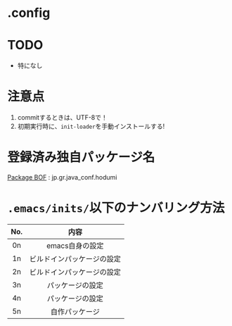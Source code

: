 .config
==========


# TODO
* 特になし

# 注意点
1. commitするときは、UTF-8で！
2. 初期実行時に、`init-loader`を手動インストールする!

# 登録済み独自パッケージ名
[Package BOF](http://www.java-conf.gr.jp/wg_bof/package/) : jp.gr.java_conf.hodumi



# `.emacs/inits/`以下のナンバリング方法

| No. | 内容                         |
|:---:|:----------------------------:|
| 0n  |  emacs自身の設定                 |
| 1n  |  ビルドインパッケージの設定  |
| 2n  |  ビルドインパッケージの設定  |
| 3n  |  パッケージの設定            |
| 4n  |  パッケージの設定            |
| 5n  |  自作パッケージ              |